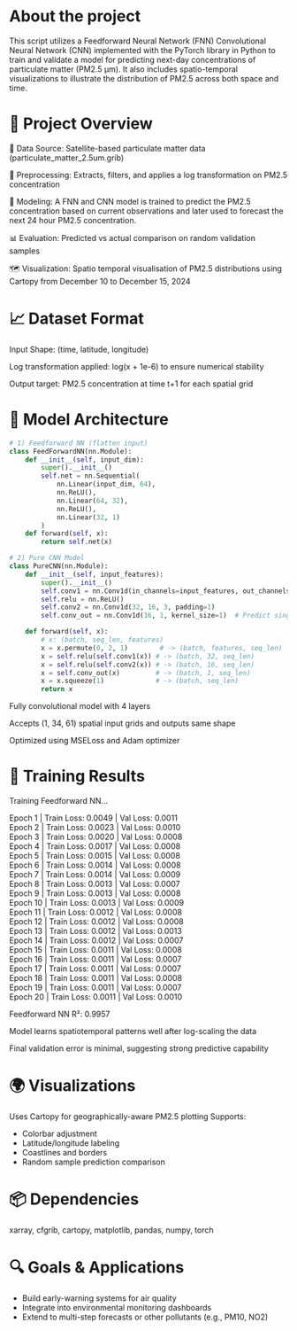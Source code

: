 # About the project
This script utilizes a Feedforward Neural Network (FNN) Convolutional Neural Network (CNN) implemented with the PyTorch library in Python to train and validate a model for predicting next-day concentrations of particulate matter (PM2.5 µm). It also includes spatio-temporal visualizations to illustrate the distribution of PM2.5 across both space and time. 
# 📂 Project Overview
📡 Data Source: Satellite-based particulate matter data (particulate_matter_2.5um.grib)

🧹 Preprocessing: Extracts, filters, and applies a log transformation on PM2.5 concentration

🧠 Modeling: A FNN and CNN model is trained to predict the PM2.5 concentration based on current observations and later used to forecast the next 24 hour PM2.5 concentration.

📊 Evaluation: Predicted vs actual comparison on random validation samples

🗺️ Visualization: Spatio temporal visualisation of PM2.5 distributions using Cartopy from December 10 to December 15, 2024


# 📈 Dataset Format
Input Shape: (time, latitude, longitude)

Log transformation applied: log(x + 1e-6) to ensure numerical stability

Output target: PM2.5 concentration at time t+1 for each spatial grid

# 🧠 Model Architecture
```python
# 1) Feedforward NN (flatten input)
class FeedForwardNN(nn.Module):
    def __init__(self, input_dim):
        super().__init__()
        self.net = nn.Sequential(
            nn.Linear(input_dim, 64),
            nn.ReLU(),
            nn.Linear(64, 32),
            nn.ReLU(),
            nn.Linear(32, 1)
        )
    def forward(self, x):
        return self.net(x)

# 2) Pure CNN Model
class PureCNN(nn.Module):
    def __init__(self, input_features):
        super().__init__()
        self.conv1 = nn.Conv1d(in_channels=input_features, out_channels=32, kernel_size=3, padding=1)
        self.relu = nn.ReLU()
        self.conv2 = nn.Conv1d(32, 16, 3, padding=1)
        self.conv_out = nn.Conv1d(16, 1, kernel_size=1)  # Predict single value per seq position

    def forward(self, x):
        # x: (batch, seq_len, features)
        x = x.permute(0, 2, 1)        # -> (batch, features, seq_len)
        x = self.relu(self.conv1(x)) # -> (batch, 32, seq_len)
        x = self.relu(self.conv2(x)) # -> (batch, 16, seq_len)
        x = self.conv_out(x)         # -> (batch, 1, seq_len)
        x = x.squeeze(1)             # -> (batch, seq_len)
        return x
```
Fully convolutional model with 4 layers

Accepts (1, 34, 61) spatial input grids and outputs same shape

Optimized using MSELoss and Adam optimizer

# 🧪 Training Results
Training Feedforward NN...

Epoch  1 | Train Loss: 0.0049 | Val Loss: 0.0011  
Epoch  2 | Train Loss: 0.0023 | Val Loss: 0.0010  
Epoch  3 | Train Loss: 0.0020 | Val Loss: 0.0008  
Epoch  4 | Train Loss: 0.0017 | Val Loss: 0.0008  
Epoch  5 | Train Loss: 0.0015 | Val Loss: 0.0008  
Epoch  6 | Train Loss: 0.0014 | Val Loss: 0.0008  
Epoch  7 | Train Loss: 0.0014 | Val Loss: 0.0009  
Epoch  8 | Train Loss: 0.0013 | Val Loss: 0.0007  
Epoch  9 | Train Loss: 0.0013 | Val Loss: 0.0008  
Epoch 10 | Train Loss: 0.0013 | Val Loss: 0.0009  
Epoch 11 | Train Loss: 0.0012 | Val Loss: 0.0008  
Epoch 12 | Train Loss: 0.0012 | Val Loss: 0.0008  
Epoch 13 | Train Loss: 0.0012 | Val Loss: 0.0013  
Epoch 14 | Train Loss: 0.0012 | Val Loss: 0.0007  
Epoch 15 | Train Loss: 0.0011 | Val Loss: 0.0008  
Epoch 16 | Train Loss: 0.0011 | Val Loss: 0.0007  
Epoch 17 | Train Loss: 0.0011 | Val Loss: 0.0007  
Epoch 18 | Train Loss: 0.0011 | Val Loss: 0.0008  
Epoch 19 | Train Loss: 0.0011 | Val Loss: 0.0007  
Epoch 20 | Train Loss: 0.0011 | Val Loss: 0.0010  

Feedforward NN R²: 0.9957


Model learns spatiotemporal patterns well after log-scaling the data

Final validation error is minimal, suggesting strong predictive capability

# 🌍 Visualizations
Uses Cartopy for geographically-aware PM2.5 plotting
Supports:
- Colorbar adjustment
- Latitude/longitude labeling
- Coastlines and borders
- Random sample prediction comparison

# 📦 Dependencies
xarray,
cfgrib,
cartopy,
matplotlib,
pandas,
numpy,
torch

# 🔍 Goals & Applications
- Build early-warning systems for air quality
- Integrate into environmental monitoring dashboards
- Extend to multi-step forecasts or other pollutants (e.g., PM10, NO2)
